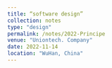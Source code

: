 ```yaml
---
title: “software design”
collection: notes
type: "design"
permalink: /notes/2022-Principe
venue: "Uniontech. Company"
date: 2022-11-14
location: "WuHan, China"
---
```


